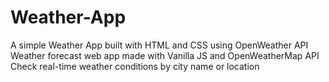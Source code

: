 # Weather-App
A simple Weather App built with HTML and  CSS using OpenWeather API  Weather forecast web app made with Vanilla JS and OpenWeatherMap API  Check real-time weather conditions by city name or location
